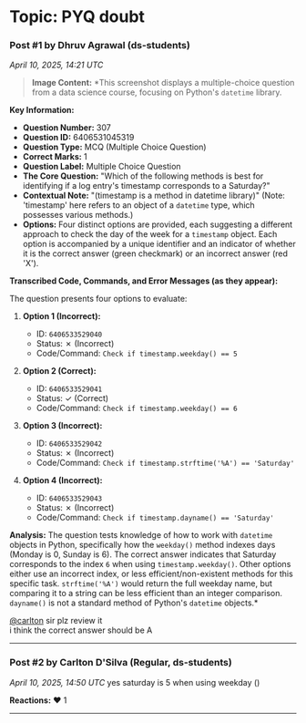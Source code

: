 # Topic: PYQ doubt

### Post #1 by **Dhruv Agrawal** (ds-students)
*April 10, 2025, 14:21 UTC*


> **Image Content:** *This screenshot displays a multiple-choice question from a data science course, focusing on Python's `datetime` library.

**Key Information:**

*   **Question Number:** 307
*   **Question ID:** 6406531045319
*   **Question Type:** MCQ (Multiple Choice Question)
*   **Correct Marks:** 1
*   **Question Label:** Multiple Choice Question
*   **The Core Question:** "Which of the following methods is best for identifying if a log entry's timestamp corresponds to a Saturday?"
*   **Contextual Note:** "(timestamp is a method in datetime library)" (Note: 'timestamp' here refers to an object of a `datetime` type, which possesses various methods.)
*   **Options:** Four distinct options are provided, each suggesting a different approach to check the day of the week for a `timestamp` object. Each option is accompanied by a unique identifier and an indicator of whether it is the correct answer (green checkmark) or an incorrect answer (red 'X').

**Transcribed Code, Commands, and Error Messages (as they appear):**

The question presents four options to evaluate:

1.  **Option 1 (Incorrect):**
    *   ID: `6406533529040`
    *   Status: ✗ (Incorrect)
    *   Code/Command: `Check if timestamp.weekday() == 5`

2.  **Option 2 (Correct):**
    *   ID: `6406533529041`
    *   Status: ✓ (Correct)
    *   Code/Command: `Check if timestamp.weekday() == 6`

3.  **Option 3 (Incorrect):**
    *   ID: `6406533529042`
    *   Status: ✗ (Incorrect)
    *   Code/Command: `Check if timestamp.strftime('%A') == 'Saturday'`

4.  **Option 4 (Incorrect):**
    *   ID: `6406533529043`
    *   Status: ✗ (Incorrect)
    *   Code/Command: `Check if timestamp.dayname() == 'Saturday'`

**Analysis:**
The question tests knowledge of how to work with `datetime` objects in Python, specifically how the `weekday()` method indexes days (Monday is 0, Sunday is 6). The correct answer indicates that Saturday corresponds to the index `6` when using `timestamp.weekday()`. Other options either use an incorrect index, or less efficient/non-existent methods for this specific task. `strftime('%A')` would return the full weekday name, but comparing it to a string can be less efficient than an integer comparison. `dayname()` is not a standard method of Python's `datetime` objects.*



  
[@carlton](https://discourse.onlinedegree.iitm.ac.in/u/carlton) sir plz review it  
i think the correct answer should be A

---

### Post #2 by **Carlton D'Silva** (Regular, ds-students)
*April 10, 2025, 14:50 UTC*
yes saturday is 5 when using weekday ()

**Reactions:** ❤️ 1

---
